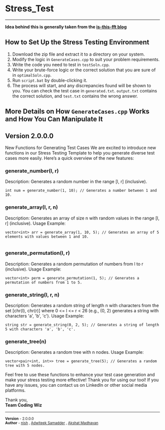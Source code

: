 # Stress_Test
------------------------------------------------------------------------
**Idea behind this is generally taken from the [is-this-fft blog](https://codeforces.com/blog/entry/102287)**

## How to Set Up the Stress Testing Environment

1. Download the zip file and extract it to a directory on your system.
2. Modify the logic in `GenerateCases.cpp` to suit your problem requirements.
3. Write the code you need to test in `testSoln.cpp`.
4. Write your brute-force logic or the correct solution that you are sure of in `optimalSoln.cpp`.
5. Run `script.bat` by double-clicking it.
6. The process will start, and any discrepancies found will be shown to you. You can check the test case in `generated.txt`. `output.txt` contains the correct solution, and `test.txt` contains the wrong answer.

## More Details on How `GenerateCases.cpp` Works and How You Can Manipulate It

## Version 2.0.0.0
New Functions for Generating Test Cases
We are excited to introduce new functions in our Stress Testing Template to help you generate diverse test cases more easily. Here’s a quick overview of the new features:

### generate_number(l, r)

Description: Generates a random number in the range [l, r] (inclusive).


```int num = generate_number(1, 10); // Generates a number between 1 and 10.```

### generate_array(l, r, n)

Description: Generates an array of size n with random values in the range [l, r] (inclusive).
Usage Example:
```
vector<int> arr = generate_array(1, 10, 5); // Generates an array of 5 elements with values between 1 and 10.


```
### generate_permutation(l, r)

Description: Generates a random permutation of numbers from l to r (inclusive).
Usage Example:
```
vector<int> perm = generate_permutation(1, 5); // Generates a permutation of numbers from 1 to 5.

```
### generate_string(l, r, n)

Description: Generates a random string of length n with characters from the set [chr(l), chr(r)] where 0 <= l <= r < 26 (e.g., (0, 2) generates a string with characters 'a', 'b', 'c').
Usage Example:
```
string str = generate_string(0, 2, 5); // Generates a string of length 5 with characters 'a', 'b', 'c'.
```
### generate_tree(n)

Description: Generates a random tree with n nodes.
Usage Example:
```
vector<pair<int, int>> tree = generate_tree(5); // Generates a random tree with 5 nodes.
```
Feel free to use these functions to enhance your test case generation and make your stress testing more effective!
Thank you for using our tool! If you have any issues, you can contact us on LinkedIn or other social media platforms.

Thank you,  
**Team Coding Wiz**

---

<sub>**Version** - 2.0.0.0</sub>  
<sub>**Author** - [nish](https://github.com/Nishcurse) , [Adwiteek Samadder](https://github.com/Advtik) , [Akshat Madhavan](https://github.com/GokuUu007)</sub>
